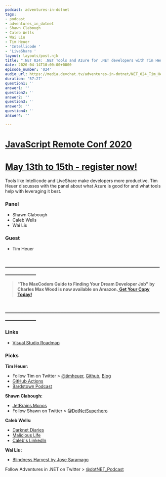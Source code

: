```yaml
---
podcast: adventures-in-dotnet
tags:
- podcast
- adventures_in_dotnet
- Shawn Clabough
- Caleb Wells​
- Wai Liu
- Tim Heuer
- 'Intellicode '
- 'LiveShare '
layout: layouts/post.njk
title: ".NET 024: .NET Tools and Azure for .NET developers with Tim Heuer"
date: 2020-04-14T10:00:00+0000
episode_number: '024'
audio_url: https://media.devchat.tv/adventures-in-dotnet/NET_024_Tim_Heuer.mp3
duration: '57:27'
question1: ''
answer1: ''
question2: ''
answer2: ''
question3: ''
answer3: ''
question4: ''
answer4: ''

---
```

# [JavaScript Remote Conf 2020](https://devchat.tv/conferences/javascript-remote-2020/ "JavaScript Remote Conf 2020")

# [May 13th to 15th - register now!](https://devchat.tv/conferences/javascript-remote-2020/ "JavaScript Remote Conf 2020")

Tools like Intellicode and LiveShare make developers more productive. Tim Heuer discusses with the panel about what Azure is good for and what tools help with leveraging it best.

### **Panel**

* Shawn Clabough
* Caleb Wells​
* Wai Liu

### **Guest**

* Tim Heuer

## **____________________________________________________________**

> **"The MaxCoders Guide to Finding Your Dream Developer Job" by Charles Max Wood is now available on Amazon.**[ **Get Your Copy Today!**](https://www.amazon.com/gp/product/B081MBL5C9/ref=as_li_ss_tl?ie=UTF8&linkCode=sl1&tag=devchattv-20&linkId=9d61363241636e2546ef46abba198746&language=en_US)

## **____________________________________________________________**

### **Links**

* [Visual Studio Roadmap](https://docs.microsoft.com/en-us/visualstudio/productinfo/vs-roadmap)

### **Picks**

**Tim Heuer:**

* Follow Tim on Twitter > [@timheuer](https://twitter.com/timheuer), [Github](https://github.com/timheuer), [Blog](https://timheuer.com/blog)
* [GitHub Actions](https://github.com/features/actions)
* [Bardstown Podcast](https://www.bardstownpodcast.com/#!/)

**Shawn Clabough:**

* [JetBrains Monos](https://www.jetbrains.com/lp/mono/)
* Follow Shawn on Twitter > [@DotNetSuperhero](https://twitter.com/DotNetSuperhero)

**Caleb Wells:**

* [Darknet Diaries](https://darknetdiaries.com/)
* [Malicious Life](https://malicious.life/)
* [Caleb's LinkedIn](https://www.linkedin.com/in/calebcwells/)

**Wai Liu:**

* [Blindness Harvest by Jose Saramago](https://www.amazon.com/Blindness-Harvest-Book-Jose-Saramago/dp/0156007754)

Follow Adventures in .NET on Twitter > [@dotNET_Podcast](https://twitter.com/dotNET_Podcast)